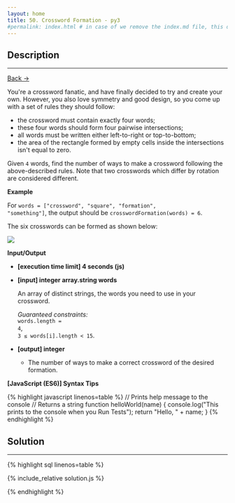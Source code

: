 ```yaml
---
layout: home
title: 50. Crossword Formation - py3 
#permalink: index.html # in case of we remove the index.md file, this doc will be the index page
---
```


<div class="row">
<div class="columnStmt" markdown="1">

## Description

---

[Back -> ](../README.md)

You're a crossword fanatic, and have finally decided to try and create your own. However, you also love symmetry and good design, so you come up with a set of rules they should follow:

- the crossword must contain exactly four words;
- these four words should form four pairwise intersections;
- all words must be written either left-to-right or top-to-bottom;
- the area of the rectangle formed by empty cells inside the intersections isn't equal to zero.

Given <code>4</code> words, find the number of ways to make a crossword following the above-described rules. Note that two crosswords which differ by rotation are considered different.

**Example**

For <code>words = ["crossword", "square", "formation", "something"]</code>, the output should be
<code>crosswordFormation(words) = 6</code>.

The six crosswords can be formed as shown below:

![](./images/image.png)

**Input/Output**

- **[execution time limit] 4 seconds (js)**

- **[input] integer array.string words**

  An array of distinct strings, the words you need to use in your crossword.<br>

  _Guaranteed constraints:_<br>
  <code>words.length = 4</code>,<br> <code>3 ≤ words[i].length < 15</code>.

- **[output] integer**
  - The number of ways to make a correct crossword of the desired formation.

**[JavaScript (ES6)] Syntax Tips**

{% highlight javascript linenos=table %}
// Prints help message to the console
// Returns a string
function helloWorld(name) {
console.log("This prints to the console when you Run Tests");
return "Hello, " + name;
}
{% endhighlight %}

</div>
<div class="columnSol" markdown="1">

## Solution

---

{% highlight sql linenos=table %}

{% include_relative solution.js %}

{% endhighlight %}

</div>
</div>
